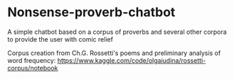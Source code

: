 # Nonsense-proverb-chatbot
A simple chatbot based on a corpus of proverbs and several other corpora to provide the user with comic relief

Corpus creation from Ch.G. Rossetti's poems and preliminary analysis of word frequency: https://www.kaggle.com/code/olgaiudina/rossetti-corpus/notebook
